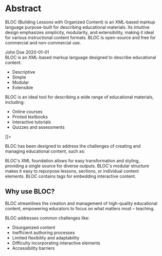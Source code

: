 # Abstract

BLOC (Building Lessons with Organized Content) is an XML-based markup language purpose-built for describing educational
materials. Its intuitive design emphasizes simplicity, modularity, and extensibility, making it ideal for various
instructional content formats.
<note>
    BLOC is open-source and free for commercial and non-commercial use.
</note>

<code-block collapsed-title="Example BLOC Lesson" lang="xml" collapsible="true">
<![CDATA[
<?xml version="1.0" encoding="utf-8" ?>
<?bloc version="1.0" ?>
<lesson>
    <title>An Intoduction to BLOC</title>
    <author>John Doe</author>
    <date>2020-01-01</date>
    <content>
        <section>
            <title>What is BLOC?</title>
            <definition title="BLOC">
                BLOC is an XML-based markup language designed to describe educational content.
            </definition>
        </section>
        <section>
            <title>Key Features</title>
            <ul>
                <li>Descriptive</li>
                <li>Simple</li>
                <li>Modular</li>
                <li>Extensible</li>
            </ul>
        </section>
        <section>
            <title>Uses</title>
            <p>BLOC is an ideal tool for describing a wide range of educational materials, including:</p>
            <ul>
                <li>Online courses</li>
                <li>Printed textbooks</li>
                <li>Interactive tutorials</li>
                <li>Quizzes and assessments</li>
            </ul>
        </section>
    </content>
</lesson>
]]>
</code-block>

BLOC has been designed to address the challenges of creating and managing educational content, such as:

<deflist type="full">
<def title="Serving the same content in different formats (e.g., web pages, eBooks, PDFs)">
BLOC's XML foundation allows for easy transformation and styling, providing a single source for diverse outputs.
</def>
<def title="Reusing content across different courses or materials">
BLOC's modular structure makes it easy to repurpose lessons, sections, or individual content elements.
</def>
<def title="Storing interactive content (e.g., quizzes, assessments)">
BLOC contains tags for embedding interactive content.
</def>
</deflist>

## Why use BLOC?
BLOC streamlines the creation and management of high-quality educational content, empowering educators to focus on what matters most – teaching.

BLOC addresses common challenges like:
- Disorganized content
- Inefficient authoring processes
- Limited flexibility and adaptability
- Difficulty incorporating interactive elements
- Accessibility barriers